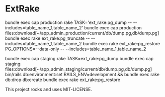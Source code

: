 # ExtRake

bundle exec cap production rake TASK='ext_rake:pg_dump -- --includes=table_name_1,table_name_2'
bundle exec cap production files:download[~/app_admin_production/current/db/dump.pg,db/dump.pg]
bundle exec rake ext_rake:pg_truncate -- --includes=table_name_1,table_name_2
bundle exec rake ext_rake:pg_restore PG_OPTIONS=--data-only -- --includes=table_name_1,table_name_2

bundle exec cap staging rake TASK=ext_rake:pg_dump
bundle exec cap staging files:download[~/app_admin_staging/current/db/dump.pg,db/dump.pg]
bin/rails db:environment:set RAILS_ENV=development && bundle exec rake db:drop db:create
bundle exec rake ext_rake:pg_restore

This project rocks and uses MIT-LICENSE.
